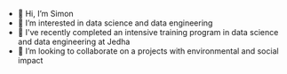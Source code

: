 - 👋 Hi, I’m Simon
- 👀 I’m interested in data science and data engineering
- 🌱 I've recently completed an intensive training program in data science and data engineering at Jedha
- 💞️ I’m looking to collaborate on a projects with environmental and social impact

<!---
Simoncld8/Simoncld8 is a ✨ special ✨ repository because its `README.md` (this file) appears on your GitHub profile.
You can click the Preview link to take a look at your changes.
--->

